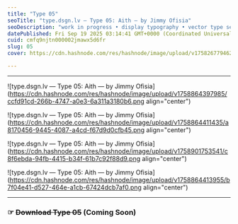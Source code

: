 ```yaml
---
title: "Type 05"
seoTitle: "type.dsgn.lv — Type 05: Aith — by Jimmy Ofisia"
seoDescription: "work in progress • display typography • vector type set • freely downloadable materials • creative commons licensed • by Jimmy Ofisia"
datePublished: Fri Sep 19 2025 03:14:41 GMT+0000 (Coordinated Universal Time)
cuid: cmfq9njtn000002jmawx5d6fr
slug: 05
cover: https://cdn.hashnode.com/res/hashnode/image/upload/v1758267794622/b7a2ac6d-5af3-498b-af26-c502bbbd0358.png

---
```


---

![type.dsgn.lv — Type 05: Aith — by Jimmy Ofisia](https://cdn.hashnode.com/res/hashnode/image/upload/v1758864397985/ccfd91cd-266b-4747-a0e3-6a311a3180b6.png align="center")

![type.dsgn.lv — Type 05: Aith — by Jimmy Ofisia](https://cdn.hashnode.com/res/hashnode/image/upload/v1758864411435/a8170456-9445-4087-a4cd-f67d9d0cfb45.png align="center")

![type.dsgn.lv — Type 05: Aith — by Jimmy Ofisia](https://cdn.hashnode.com/res/hashnode/image/upload/v1758901753541/c8f6ebda-94fb-4415-b34f-61b7c92f88d9.png align="center")

![type.dsgn.lv — Type 05: Aith — by Jimmy Ofisia](https://cdn.hashnode.com/res/hashnode/image/upload/v1758864413955/b7f04e41-d527-464e-a1cb-67424dcb7af0.png align="center")

---

### **☞** **<s>Download Type 05</s> (Coming Soon)**